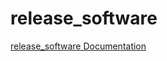 # release_software
[release_software Documentation](https://wiki-prod/display/IPD/release_software)
